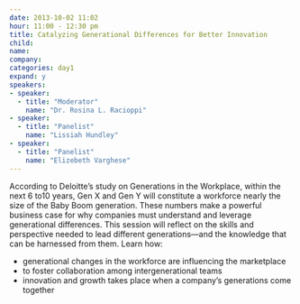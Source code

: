 ```yaml
---
date: 2013-10-02 11:02
hour: 11:00 - 12:30 pm
title: Catalyzing Generational Differences for Better Innovation
child:
name: 
company: 
categories: day1
expand: y
speakers:
- speaker:  
  - title: "Moderator"
    name: "Dr. Rosina L. Racioppi"
- speaker:  
  - title: "Panelist"
    name: "Lissiah Hundley"
- speaker:  
  - title: "Panelist"
    name: "Elizebeth Varghese"
---
```

According to Deloitte’s study on Generations in the Workplace, within the next 6 to10
years, Gen X and Gen Y will constitute a workforce nearly the size of the Baby Boom
generation. These numbers make a powerful business case for why companies must
understand and leverage generational differences.
This session will reflect on the skills and perspective needed to lead different
generations—and the knowledge that can be harnessed from them. Learn how:
- generational changes in the workforce are influencing the marketplace
- to foster collaboration among intergenerational teams
- innovation and growth takes place when a company’s generations come together